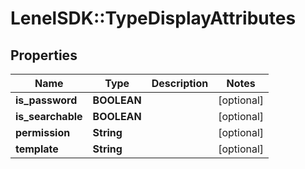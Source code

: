 # LenelSDK::TypeDisplayAttributes

## Properties
Name | Type | Description | Notes
------------ | ------------- | ------------- | -------------
**is_password** | **BOOLEAN** |  | [optional] 
**is_searchable** | **BOOLEAN** |  | [optional] 
**permission** | **String** |  | [optional] 
**template** | **String** |  | [optional] 


